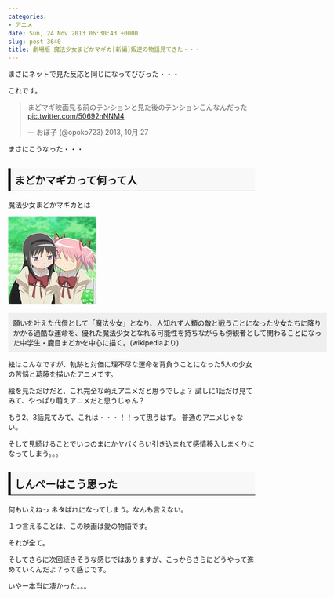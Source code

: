 ```yaml
---
categories:
- アニメ
date: Sun, 24 Nov 2013 06:30:43 +0000
slug: post-3640
title: 劇場版 魔法少女まどかマギカ[新編]叛逆の物語見てきた・・・
---
```


まさにネットで見た反応と同じになってびびった・・・<!--more-->
&nbsp;
&nbsp;

これです。
<blockquote class="twitter-tweet" lang="ja"><p>まどマギ映画見る前のテンションと見た後のテンションこんなんだった <a href="http://t.co/50692nNNM4">pic.twitter.com/50692nNNM4</a></p>&mdash; おぽ子 (@opoko723) 2013, 10月 27</blockquote>
<script async src="//platform.twitter.com/widgets.js" charset="utf-8"></script>

まさにこうなった・・・

<h2><div style="padding: 8px 8px; border-color: #000000; border-width: 0 0 1px 5px; border-style: solid; background: #F8F8F8;"><b>まどかマギカって何って人</b></div></h2>

魔法少女まどかマギカとは

<a href="http://www.amazon.co.jp/exec/obidos/ASIN/B00G6MBDW0/warawareotoko-22/" target="_blank" rel="nofollow">![](images/41z5CMTZv5L._AA180_.jpg)</a>

<div style="background: #EFEFEF; width:630px; border: 0px solid #CC0000; height:100％; padding-left:10px; padding-right:10px; padding-top:10px; padding-bottom:10px;">願いを叶えた代償として「魔法少女」となり、人知れず人類の敵と戦うことになった少女たちに降りかかる過酷な運命を、優れた魔法少女となれる可能性を持ちながらも傍観者として関わることになった中学生・鹿目まどかを中心に描く。(wikipediaより)</div>

絵はこんなですが、軌跡と対価に理不尽な運命を背負うことになった5人の少女の苦悩と葛藤を描いたアニメです。

絵を見ただけだと、これ完全な萌えアニメだと思うでしょ？
試しに1話だけ見てみて、やっぱり萌えアニメだと思うじゃん？

もう2、3話見てみて、これは・・・！！って思うはず。
普通のアニメじゃない。

そして見続けることでいつのまにかヤバくらい引き込まれて感情移入しまくりになってしまう。。。


<h2><div style="padding: 8px 8px; border-color: #000000; border-width: 0 0 1px 5px; border-style: solid; background: #F8F8F8;"><b>しんぺーはこう思った</b></div></h2>

何もいえねっ
ネタばれになってしまう。なんも言えない。

１つ言えることは、この映画は愛の物語です。

それが全て。

そしてさらに次回続きそうな感じではありますが、こっからさらにどうやって進めていくんだよ？って感じです。

いやー本当に凄かった。。。